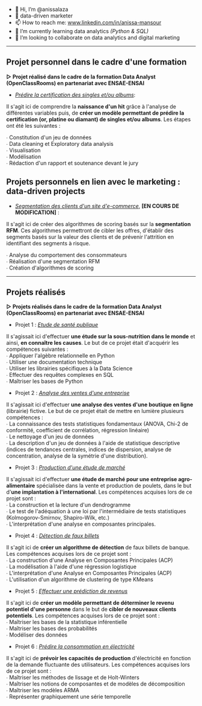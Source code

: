 - 👋 Hi, I’m @anissalaza
- 👀 data-driven marketer
- 📫 How to reach me: www.linkedin.com/in/anissa-mansour
- 🌱 I’m currently learning data analytics _(Python & SQL)_
- 💞️ I’m looking to collaborate on data analytics and digital marketing 

<!---
anissalaza/anissalaza is a ✨ special ✨ repository because its `README.md` (this file) appears on your GitHub profile.
You can click the Preview link to take a look at your changes.
--->
-------------------------------------------------

## Projet personnel dans le cadre d'une formation

**▻ Projet réalisé dans le cadre de la formation Data Analyst (OpenClassRooms) en partenariat avec ENSAE-ENSAI**

* _[Prédire la certification des singles et/ou albums](https://github.com/anissalaza/Prediction-certification.git)_:

Il s'agit ici de comprendre la **naissance d'un hit** grâce à l'analyse de différentes variables puis, de **créer un modèle permettant de prédire la certification (or, platine ou diamant) de singles et/ou albums**. Les étapes ont été les suivantes :  

∙ Constitution d'un jeu de données  
∙ Data cleaning et Exploratory data analysis  
∙ Visualisation   
∙ Modélisation   
∙ Rédaction d'un rapport et soutenance devant le jury  

## Projets personnels en lien avec le marketing : data-driven projects

* _[Segmentation des clients d'un site d'e-commerce](https://github.com/anissalaza/Segmentation-clients.git)_, **[EN COURS DE MODIFICATION]** :  

Il s'agit ici de créer des algorithmes de scoring basés sur la **segmentation RFM**. Ces algorithmes permettront de cibler les offres, d'établir des segments basés sur la valeur des clients et de prévenir l'attrition en identifiant des segments à risque.  

∙ Analyse du comportement des consommateurs  
∙ Réalisation d'une segmentation RFM  
∙ Création d'algorithmes de scoring  

-------------------------------------------------

## Projets réalisés

**▻ Projets réalisés dans le cadre de la formation Data Analyst (OpenClassRooms) en partenariat avec ENSAE-ENSAI**

* Projet 1 : _[Etude de santé publique](https://github.com/anissalaza/Etude-de-sante-publique.git)_

Il s'agissait ici d'effectuer **une étude sur la sous-nutrition dans le monde** et ainsi, **en connaître les causes**. Le but de ce projet était d'acquérir les compétences suivantes :  
∙ Appliquer l'algèbre relationnelle en Python  
∙ Utiliser une documentation technique  
∙ Utiliser les librairies spécifiques à la Data Science  
∙ Effectuer des requêtes complexes en SQL  
∙ Maîtriser les bases de Python  

* Projet 2 : _[Analyse des ventes d'une entreprise](https://github.com/anissalaza/Analyse-des-ventes.git)_

Il s'agissait ici d'effectuer **une analyse des ventes d'une boutique en ligne** (librairie) fictive. Le but de ce projet était de mettre en lumière plusieurs compétences :  
∙ La connaissance des tests statistiques fondamentaux (ANOVA, Chi-2 de conformité, coefficient de corrélation, régression linéaire)  
∙ Le nettoyage d'un jeu de données  
∙ La description d'un jeu de données à l'aide de statistique descriptive (indices de tendances centrales, indices de dispersion, analyse de concentration, analyse de la symétrie d'une distribution).  

* Projet 3 : _[Production d'une étude de marché](https://github.com/anissalaza/Etude-de-marche.git)_

Il s'agissait ici d'effectuer **une étude de marché pour une entreprise agro-alimentaire** spécialisée dans la vente et production de poulets, dans le but d'**une implantation à l'international**. Les compétences acquises lors de ce projet sont :  
∙ La construction et la lecture d'un dendrogramme  
∙ Le test de l'adéquation à une loi par l'intermédiaire de tests statistiques (Kolmogorov-Smirnov, Shapiro-Wilk, etc.)  
∙ L'interprétation d'une analyse en composantes principales.  

* Projet 4 : _[Détection de faux billets](https://github.com/anissalaza/Detection-faux-billets.git)_

Il s'agit ici de **créer un algorithme de détection** de faux billets de banque. Les compétences acquises lors de ce projet sont :  
∙ La construction d'une Analyse en Composantes Principales (ACP)  
∙ La modélisation à l'aide d'une régression logistique  
∙ L'interprétation d'une Analyse en Composantes Principales (ACP)  
∙ L'utilisation d'un algorithme de clustering de type KMeans  

* Projet 5 : _[Effectuer une prédiction de revenus](https://github.com/anissalaza/Prediction-de-revenus.git)_

Il s'agit ici de **créer un modèle permettant de déterminer le revenu potentiel d'une personne** dans le but de **cibler de nouveaux clients potentiels**. Les compétences acquises lors de ce projet sont :  
∙ Maîtriser les bases de la statistique inférentielle  
∙ Maîtriser les bases des probabilités  
∙ Modéliser des données  

* Projet 6 : _[Prédire la consommation en électricité](https://github.com/anissalaza/Predire-la-demande-en-electricite.git)_

Il s'agit ici de **prévoir les capacités de production** d'électricité en fonction de la demande fluctuante des utilisateurs. Les compétences acquises lors de ce projet sont :  
∙ Maîtriser les méthodes de lissage et de Holt-Winters  
∙ Maîtriser les notions de composantes et de modèles de décomposition  
∙ Maîtriser les modèles ARMA  
∙ Représenter graphiquement une série temporelle
